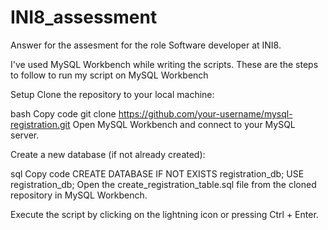 # INI8_assessment
Answer for the assesment for the role Software developer at INI8.


I've used MySQL Workbench while writing the scripts. These are the steps to follow to run my script on MySQL Workbench

Setup
Clone the repository to your local machine:

bash
Copy code
git clone https://github.com/your-username/mysql-registration.git
Open MySQL Workbench and connect to your MySQL server.

Create a new database (if not already created):

sql
Copy code
CREATE DATABASE IF NOT EXISTS registration_db;
USE registration_db;
Open the create_registration_table.sql file from the cloned repository in MySQL Workbench.

Execute the script by clicking on the lightning icon or pressing Ctrl + Enter.
